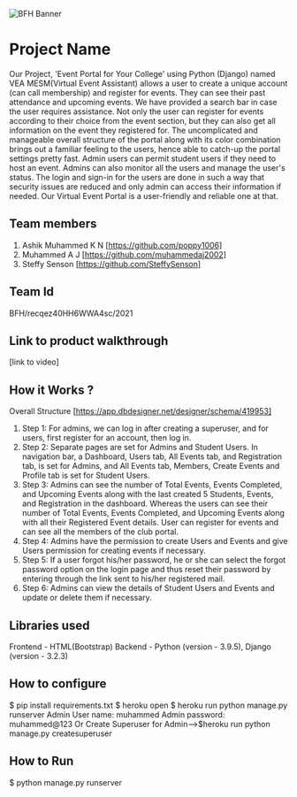 ![BFH Banner](https://trello-attachments.s3.amazonaws.com/542e9c6316504d5797afbfb9/542e9c6316504d5797afbfc1/39dee8d993841943b5723510ce663233/Frame_19.png)
# Project Name
Our Project, 'Event Portal for Your College' using Python (Django) named VEA MESM(Virtual Event Assistant) allows a user to create a unique account (can call membership) and register for events. They can see their past attendance and upcoming events. We have provided a search bar in case the user requires assistance. Not only the user can register for events according to their choice from the event section, but they can also get all information on the event they registered for. The uncomplicated and manageable overall structure of the portal along with its color combination brings out a familiar feeling to the users, hence able to catch-up the portal settings pretty fast. Admin users can permit student users if they need to host an event. Admins can also monitor all the users and manage the user's status. The login and sign-in for the users are done in such a way that security issues are reduced and only admin can access their information if needed. Our Virtual Event Portal is a user-friendly and reliable one at that.
## Team members
1. Ashik Muhammed K N [https://github.com/poppy1006]
2. Muhammed A J [https://github.com/muhammedaj2002]
3. Steffy Senson [https://github.com/SteffySenson]
## Team Id
BFH/recqez40HH6WWA4sc/2021
## Link to product walkthrough
[link to video]
## How it Works ?
Overall Structure [https://app.dbdesigner.net/designer/schema/419953]
1. Step 1: For admins, we can log in after creating a superuser, and for users, first register for an account, then log in.
2. Step 2: Separate pages are set for Admins and Student Users. In navigation bar, a Dashboard, Users tab, All Events tab, and Registration tab, is set for Admins, and All Events tab, Members, Create Events and Profile tab is set for Student Users.
3. Step 3: Admins can see the number of Total Events, Events Completed, and Upcoming Events along with the last created 5 Students, Events, and Registration in the dashboard. Whereas the users can see their number of Total Events, Events Completed, and Upcoming Events along with all their Registered Event details. User can register for events and can see all the members of the club portal.
4. Step 4: Admins have the permission to create Users and Events and give Users permission for creating events if necessary.
5. Step 5: If a user forgot his/her password, he or she can select the forgot password option on the login page and thus reset their password by entering through the link sent to his/her registered mail.
6. Step 6: Admins can view the details of Student Users and Events and update or delete them if necessary.
## Libraries used
Frontend - HTML(Bootstrap)
Backend - Python (version - 3.9.5), Django (version - 3.2.3)
## How to configure
$ pip install requirements.txt
$ heroku open
$ heroku run python manage.py runserver
Admin User name: muhammed
Admin password: muhammed@123
Or Create Superuser for Admin-->$heroku run python manage.py createsuperuser
## How to Run
$ python manage.py runserver